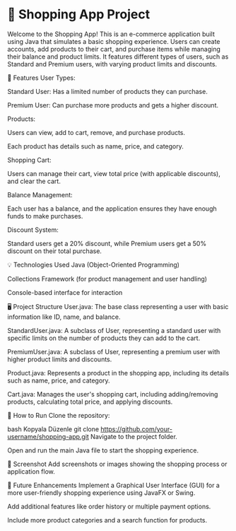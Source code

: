 
# 🛒 Shopping App Project
Welcome to the Shopping App! This is an e-commerce application built using Java that simulates a basic shopping experience. Users can create accounts, add products to their cart, and purchase items while managing their balance and product limits. It features different types of users, such as Standard and Premium users, with varying product limits and discounts.

🎯 Features
User Types:

Standard User: Has a limited number of products they can purchase.

Premium User: Can purchase more products and gets a higher discount.

Products:

Users can view, add to cart, remove, and purchase products.

Each product has details such as name, price, and category.

Shopping Cart:

Users can manage their cart, view total price (with applicable discounts), and clear the cart.

Balance Management:

Each user has a balance, and the application ensures they have enough funds to make purchases.

Discount System:

Standard users get a 20% discount, while Premium users get a 50% discount on their total purchase.

💡 Technologies Used
Java (Object-Oriented Programming)

Collections Framework (for product management and user handling)

Console-based interface for interaction

🖥 Project Structure
User.java: The base class representing a user with basic information like ID, name, and balance.

StandardUser.java: A subclass of User, representing a standard user with specific limits on the number of products they can add to the cart.

PremiumUser.java: A subclass of User, representing a premium user with higher product limits and discounts.

Product.java: Represents a product in the shopping app, including its details such as name, price, and category.

Cart.java: Manages the user's shopping cart, including adding/removing products, calculating total price, and applying discounts.

🚀 How to Run
Clone the repository:

bash
Kopyala
Düzenle
git clone https://github.com/your-username/shopping-app.git
Navigate to the project folder.

Open and run the main Java file to start the shopping experience.

📸 Screenshot
Add screenshots or images showing the shopping process or application flow.

📌 Future Enhancements
Implement a Graphical User Interface (GUI) for a more user-friendly shopping experience using JavaFX or Swing.

Add additional features like order history or multiple payment options.

Include more product categories and a search function for products.
